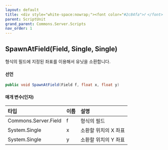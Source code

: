 ```yaml
---
layout: default
title: <div style="white-space:nowrap;"><font color="#2c84fa">𝑓 </font>SpawnAtField</div>
parent: ScriptUnit
grand_parent: Commons.Server.Scripts
nav_order: 1
---
```


<!-- 아래로 편집 -->

## SpawnAtField(Field, Single, Single)
형식의 필드에 지정된 좌표를 이용해서 유닛을 소환합니다.

#### 선언
```cs
public void SpawnAtField(Field f, float x, float y)
```
#### 매개 변수(인자)

|타입|이름|설명|
|:-|:-|:-|
|Commons.Server.Field|f|형식의 필드|
|System.Single|x|소환할 위치의 X 좌표|
|System.Single|y|소환할 위치의 Y 좌표|